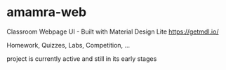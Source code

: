 # amamra-web


Classroom Webpage UI - Built with Material Design Lite https://getmdl.io/


Homework, Quizzes, Labs, Competition, ...

project is currently active and still in its early stages
